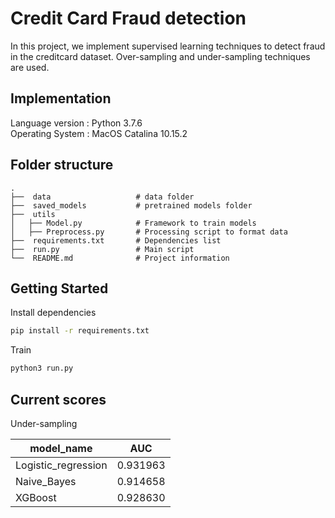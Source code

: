 # Credit Card Fraud detection
In this project, we implement supervised learning techniques to detect fraud in the creditcard dataset. Over-sampling and under-sampling techniques are used.

## Implementation

Language version : Python 3.7.6 <br />
Operating System : MacOS Catalina 10.15.2

## Folder structure

    .
    ├──  data                   # data folder
    ├──  saved_models           # pretrained models folder
    ├──  utils                   
    │   ├── Model.py            # Framework to train models
    │   ├── Preprocess.py       # Processing script to format data
    ├──  requirements.txt       # Dependencies list
    ├──  run.py                 # Main script
    └──  README.md              # Project information


## Getting Started
Install dependencies <br />
```sh
pip install -r requirements.txt
```

Train <br />
```sh
python3 run.py
```
## Current scores
Under-sampling <br />

| model_name          | AUC      |
|---------------------|----------|
| Logistic_regression | 0.931963 |
| Naive_Bayes         | 0.914658 |
| XGBoost             | 0.928630 |
